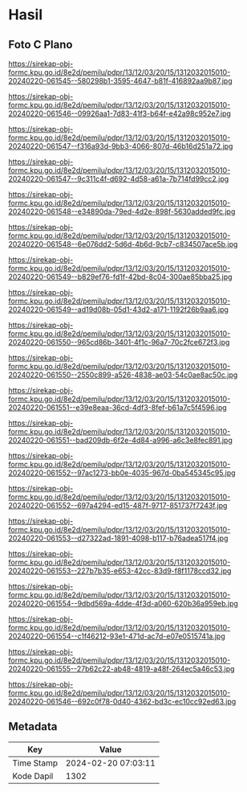 # Hasil

## Foto C Plano

https://sirekap-obj-formc.kpu.go.id/8e2d/pemilu/pdpr/13/12/03/20/15/1312032015010-20240220-061545--580298b1-3595-4647-b81f-416892aa9b87.jpg

https://sirekap-obj-formc.kpu.go.id/8e2d/pemilu/pdpr/13/12/03/20/15/1312032015010-20240220-061546--09926aa1-7d83-41f3-b64f-e42a98c952e7.jpg

https://sirekap-obj-formc.kpu.go.id/8e2d/pemilu/pdpr/13/12/03/20/15/1312032015010-20240220-061547--f316a93d-9bb3-4066-807d-46b16d251a72.jpg

https://sirekap-obj-formc.kpu.go.id/8e2d/pemilu/pdpr/13/12/03/20/15/1312032015010-20240220-061547--9c311c4f-d692-4d58-a61a-7b714fd99cc2.jpg

https://sirekap-obj-formc.kpu.go.id/8e2d/pemilu/pdpr/13/12/03/20/15/1312032015010-20240220-061548--e34890da-79ed-4d2e-898f-5630added9fc.jpg

https://sirekap-obj-formc.kpu.go.id/8e2d/pemilu/pdpr/13/12/03/20/15/1312032015010-20240220-061548--6e076dd2-5d6d-4b6d-9cb7-c834507ace5b.jpg

https://sirekap-obj-formc.kpu.go.id/8e2d/pemilu/pdpr/13/12/03/20/15/1312032015010-20240220-061549--b829ef76-fd1f-42bd-8c04-300ae85bba25.jpg

https://sirekap-obj-formc.kpu.go.id/8e2d/pemilu/pdpr/13/12/03/20/15/1312032015010-20240220-061549--ad19d08b-05d1-43d2-a171-1192f26b9aa6.jpg

https://sirekap-obj-formc.kpu.go.id/8e2d/pemilu/pdpr/13/12/03/20/15/1312032015010-20240220-061550--965cd86b-3401-4f1c-96a7-70c2fce672f3.jpg

https://sirekap-obj-formc.kpu.go.id/8e2d/pemilu/pdpr/13/12/03/20/15/1312032015010-20240220-061550--2550c899-a526-4838-ae03-54c0ae8ac50c.jpg

https://sirekap-obj-formc.kpu.go.id/8e2d/pemilu/pdpr/13/12/03/20/15/1312032015010-20240220-061551--e39e8eaa-36cd-4df3-8fef-b61a7c5f4596.jpg

https://sirekap-obj-formc.kpu.go.id/8e2d/pemilu/pdpr/13/12/03/20/15/1312032015010-20240220-061551--bad209db-6f2e-4d84-a996-a6c3e8fec891.jpg

https://sirekap-obj-formc.kpu.go.id/8e2d/pemilu/pdpr/13/12/03/20/15/1312032015010-20240220-061552--97ac1273-bb0e-4035-967d-0ba545345c95.jpg

https://sirekap-obj-formc.kpu.go.id/8e2d/pemilu/pdpr/13/12/03/20/15/1312032015010-20240220-061552--697a4294-ed15-487f-9717-851737f7243f.jpg

https://sirekap-obj-formc.kpu.go.id/8e2d/pemilu/pdpr/13/12/03/20/15/1312032015010-20240220-061553--d27322ad-1891-4098-b117-b76adea517f4.jpg

https://sirekap-obj-formc.kpu.go.id/8e2d/pemilu/pdpr/13/12/03/20/15/1312032015010-20240220-061553--227b7b35-e653-42cc-83d9-f8f1178ccd32.jpg

https://sirekap-obj-formc.kpu.go.id/8e2d/pemilu/pdpr/13/12/03/20/15/1312032015010-20240220-061554--9dbd569a-4dde-4f3d-a060-620b36a959eb.jpg

https://sirekap-obj-formc.kpu.go.id/8e2d/pemilu/pdpr/13/12/03/20/15/1312032015010-20240220-061554--c1f46212-93e1-471d-ac7d-e07e0515741a.jpg

https://sirekap-obj-formc.kpu.go.id/8e2d/pemilu/pdpr/13/12/03/20/15/1312032015010-20240220-061555--27b62c22-ab48-4819-a48f-264ec5a46c53.jpg

https://sirekap-obj-formc.kpu.go.id/8e2d/pemilu/pdpr/13/12/03/20/15/1312032015010-20240220-061546--692c0f78-0d40-4362-bd3c-ec10cc92ed63.jpg


## Metadata

| Key        | Value               |
| ---------- | ------------------- |
| Time Stamp | 2024-02-20 07:03:11 |
| Kode Dapil | 1302                |



